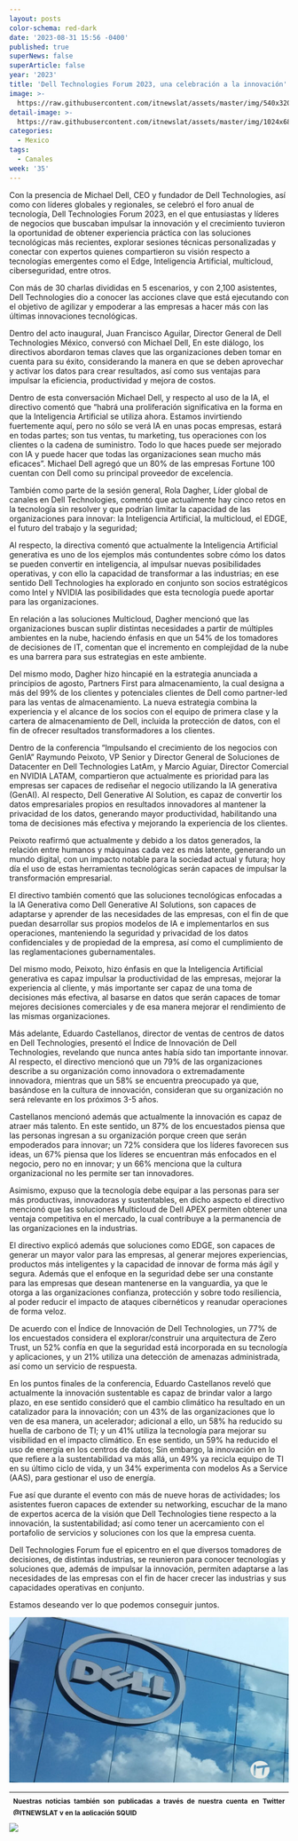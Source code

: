 ```yaml
---
layout: posts
color-schema: red-dark
date: '2023-08-31 15:56 -0400'
published: true
superNews: false
superArticle: false
year: '2023'
title: 'Dell Technologies Forum 2023, una celebración a la innovación'
image: >-
  https://raw.githubusercontent.com/itnewslat/assets/master/img/540x320/DELLp.jpg
detail-image: >-
  https://raw.githubusercontent.com/itnewslat/assets/master/img/1024x680/DELLg.jpg
categories:
  - Mexico
tags:
  - Canales
week: '35'
---
```

Con la presencia de Michael Dell, CEO y fundador de Dell Technologies, así como con líderes globales y regionales, se celebró el foro anual de tecnología, Dell Technologies Forum 2023, en el que entusiastas y líderes de negocios que buscaban impulsar la innovación y el crecimiento tuvieron la oportunidad de obtener experiencia práctica con las soluciones tecnológicas más recientes, explorar sesiones técnicas personalizadas y conectar con expertos quienes compartieron su visión respecto a tecnologías emergentes como el Edge, Inteligencia Artificial, multicloud, ciberseguridad, entre otros.

Con más de 30 charlas divididas en 5 escenarios, y con 2,100 asistentes, Dell Technologies dio a conocer las acciones clave que está ejecutando con el objetivo de agilizar y empoderar a las empresas a hacer más con las últimas innovaciones tecnológicas.

Dentro del acto inaugural, Juan Francisco Aguilar, Director General de Dell Technologies México, conversó con Michael Dell, En este diálogo, los directivos abordaron temas claves que las organizaciones deben tomar en cuenta para su éxito, considerando la manera en que se deben aprovechar y activar los datos para crear resultados, así como sus ventajas para impulsar la eficiencia, productividad y mejora de costos.

Dentro de esta conversación Michael Dell, y respecto al uso de la IA, el directivo comentó que “habrá una proliferación significativa en la forma en que la Inteligencia Artificial se utiliza ahora. Estamos invirtiendo fuertemente aquí, pero no sólo se verá IA en unas pocas empresas, estará en todas partes; son tus ventas, tu marketing, tus operaciones con los clientes o la cadena de suministro. Todo lo que haces puede ser mejorado con IA y puede hacer que todas las organizaciones sean mucho más eficaces”. Michael Dell agregó que un 80% de las empresas Fortune 100 cuentan con Dell como su principal proveedor de excelencia.

También como parte de la sesión general, Rola Dagher, Líder global de canales en Dell Technologies, comentó que actualmente hay cinco retos en la tecnología sin resolver y que podrían limitar la capacidad de las organizaciones para innovar: la Inteligencia Artificial, la multicloud, el EDGE, el futuro del trabajo y la seguridad; 

Al respecto, la directiva comentó que actualmente la Inteligencia Artificial generativa es uno de los ejemplos más contundentes sobre cómo los datos se pueden convertir en inteligencia, al impulsar nuevas posibilidades operativas, y con ello la capacidad de transformar a las industrias; en ese sentido Dell Technologies ha explorado en conjunto son socios estratégicos como Intel y NVIDIA las posibilidades que esta tecnología puede aportar para las organizaciones.

En relación a las soluciones Multicloud, Dagher mencionó que las organizaciones buscan suplir distintas necesidades a partir de múltiples ambientes en la nube, haciendo énfasis en que un 54% de los tomadores de decisiones de IT, comentan que el incremento en complejidad de la nube es una barrera para sus estrategias en este ambiente.

Del mismo modo, Dagher hizo hincapié en la estrategia anunciada a principios de agosto, Partners First para almacenamiento, la cual designa a más del 99% de los clientes y potenciales clientes de Dell como partner-led para las ventas de almacenamiento. La nueva estrategia combina la experiencia y el alcance de los socios con el equipo de primera clase y la cartera de almacenamiento de Dell, incluida la protección de datos, con el fin de ofrecer resultados transformadores a los clientes.

Dentro de la conferencia “Impulsando el crecimiento de los negocios con GenIA” Raymundo Peixoto, VP Senior y Director General de Soluciones de Datacenter en Dell Technologies LatAm, y Marcio Aguiar, Director Comercial en NVIDIA LATAM, compartieron que actualmente es prioridad para las empresas ser capaces de rediseñar el negocio utilizando la IA generativa (GenAI). Al respecto, Dell Generative AI Solution, es capaz de convertir los datos empresariales propios en resultados innovadores al mantener la privacidad de los datos, generando mayor productividad, habilitando una toma de decisiones más efectiva y mejorando la experiencia de los clientes.

Peixoto reafirmó que actualmente y debido a los datos generados, la relación entre humanos y máquinas cada vez es más latente, generando un mundo digital, con un impacto notable para la sociedad actual y futura; hoy día el uso de estas herramientas tecnológicas serán capaces de impulsar la transformación empresarial.

El directivo también comentó que las soluciones tecnológicas enfocadas a la IA Generativa como Dell Generative AI Solutions, son capaces de adaptarse y aprender de las necesidades de las empresas, con el fin de que puedan desarrollar sus propios modelos de IA e implementarlos en sus operaciones, manteniendo la seguridad y privacidad de los datos confidenciales y de propiedad de la empresa, así como el cumplimiento de las reglamentaciones gubernamentales.

Del mismo modo, Peixoto, hizo énfasis en que la Inteligencia Artificial generativa es capaz impulsar la productividad de las empresas, mejorar la experiencia al cliente, y más importante ser capaz de una toma de decisiones más efectiva, al basarse en datos que serán capaces de tomar mejores decisiones comerciales y de esa manera mejorar el rendimiento de las mismas organizaciones.

Más adelante, Eduardo Castellanos, director de ventas de centros de datos en Dell Technologies, presentó el Índice de Innovación de Dell Technologies, revelando que nunca antes había sido tan importante innovar. Al respecto, el directivo mencionó que un 79% de las organizaciones describe a su organización como innovadora o extremadamente innovadora, mientras que un 58% se encuentra preocupado ya que, basándose en la cultura de innovación, consideran que su organización no será relevante en los próximos 3-5 años.

Castellanos mencionó además que actualmente la innovación es capaz de atraer más talento. En este sentido, un 87% de los encuestados piensa que las personas ingresan a su organización porque creen que serán empoderados para innovar; un 72% considera que los líderes favorecen sus ideas, un 67% piensa que los líderes se encuentran más enfocados en el negocio, pero no en innovar; y un 66% menciona que la cultura organizacional no les permite ser tan innovadores.

Asimismo, expuso que la tecnología debe equipar a las personas para ser más productivas, innovadoras y sustentables, en dicho aspecto el directivo mencionó que las soluciones Multicloud de Dell APEX permiten obtener una ventaja competitiva en el mercado, la cual contribuye a la permanencia de las organizaciones en la industrias.

El directivo explicó además que soluciones como EDGE, son capaces de generar un mayor valor para las empresas, al generar mejores experiencias, productos más inteligentes y la capacidad de innovar de forma más ágil y segura. Además que el enfoque en la seguridad debe ser una constante para las empresas que desean mantenerse en la vanguardia, ya que le otorga a las organizaciones confianza, protección y sobre todo resiliencia, al poder reducir el impacto de ataques cibernéticos y reanudar operaciones de forma veloz. 

De acuerdo con el Índice de Innovación de Dell Technologies, un 77% de los encuestados considera el explorar/construir una arquitectura de Zero Trust, un 52% confía en que la seguridad está incorporada en su tecnología y aplicaciones, y un 21% utiliza una detección de amenazas administrada, así como un servicio de respuesta.

En los puntos finales de la conferencia, Eduardo Castellanos reveló que actualmente la innovación sustentable es capaz de brindar valor a largo plazo, en ese sentido consideró que el cambio climático ha resultado en un catalizador para la innovación; con un 43% de las organizaciones que lo ven de esa manera, un acelerador; adicional a ello, un 58% ha reducido su huella de carbono de TI; y un 41% utiliza la tecnología para mejorar su visibilidad en el impacto climático. En ese sentido, un 59% ha reducido el uso de energía en los centros de datos; Sin embargo, la innovación en lo que refiere a la sustentabilidad va más allá, un 49% ya recicla equipo de TI en su último ciclo de vida, y un 34% experimenta con modelos As a Service (AAS), para gestionar el uso de energía.

Fue así que durante el evento con más de nueve horas de actividades; los asistentes fueron capaces de extender su networking, escuchar de la mano de expertos acerca de la visión que Dell Technologies tiene respecto a la innovación, la sustentabilidad; así como tener un acercamiento con el portafolio de servicios y soluciones con los que la empresa cuenta.

Dell Technologies Forum fue el epicentro en el que diversos tomadores de decisiones, de distintas industrias, se reunieron para conocer tecnologías y soluciones que, además de impulsar la innovación, permiten adaptarse a las necesidades de las empresas con el fin de hacer crecer las industrias y sus capacidades operativas en conjunto.

Estamos deseando ver lo que podemos conseguir juntos.

![](https://raw.githubusercontent.com/itnewslat/assets/master/img/540x320/DELLp.jpg)

<table style="height: 42px;" width="569">
<tbody>
<tr>
<td style="text-align: justify;"><sub><strong>Nuestras noticias también son publicadas a través de nuestra cuenta en Twitter <a href="https://twitter.com/itnewslat?lang=es">@ITNEWSLAT</a> y en la aplicación <a href="https://squidapp.co/en/">SQUID</a></strong></sub></td>
</tr>
</tbody>
</table>

<img src="https://tracker.metricool.com/c3po.jpg?hash=56f88a41e39ab42c063cc51676587a04"/>
